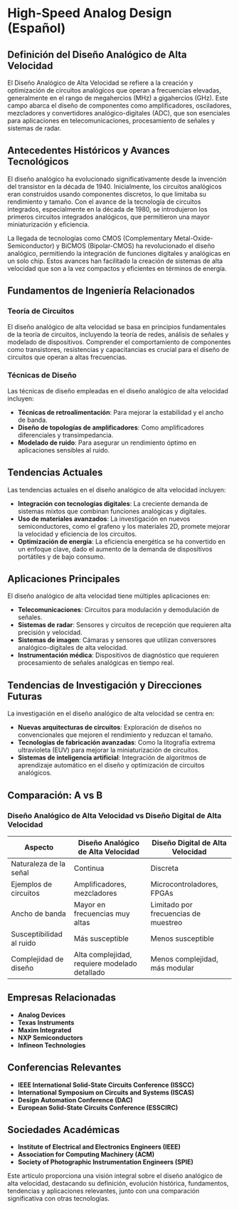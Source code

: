 # High-Speed Analog Design (Español)

## Definición del Diseño Analógico de Alta Velocidad

El Diseño Analógico de Alta Velocidad se refiere a la creación y optimización de circuitos analógicos que operan a frecuencias elevadas, generalmente en el rango de megahercios (MHz) a gigahercios (GHz). Este campo abarca el diseño de componentes como amplificadores, osciladores, mezcladores y convertidores analógico-digitales (ADC), que son esenciales para aplicaciones en telecomunicaciones, procesamiento de señales y sistemas de radar.

## Antecedentes Históricos y Avances Tecnológicos

El diseño analógico ha evolucionado significativamente desde la invención del transistor en la década de 1940. Inicialmente, los circuitos analógicos eran construidos usando componentes discretos, lo que limitaba su rendimiento y tamaño. Con el avance de la tecnología de circuitos integrados, especialmente en la década de 1980, se introdujeron los primeros circuitos integrados analógicos, que permitieron una mayor miniaturización y eficiencia.

La llegada de tecnologías como CMOS (Complementary Metal-Oxide-Semiconductor) y BiCMOS (Bipolar-CMOS) ha revolucionado el diseño analógico, permitiendo la integración de funciones digitales y analógicas en un solo chip. Estos avances han facilitado la creación de sistemas de alta velocidad que son a la vez compactos y eficientes en términos de energía.

## Fundamentos de Ingeniería Relacionados

### Teoría de Circuitos

El diseño analógico de alta velocidad se basa en principios fundamentales de la teoría de circuitos, incluyendo la teoría de redes, análisis de señales y modelado de dispositivos. Comprender el comportamiento de componentes como transistores, resistencias y capacitancias es crucial para el diseño de circuitos que operan a altas frecuencias.

### Técnicas de Diseño

Las técnicas de diseño empleadas en el diseño analógico de alta velocidad incluyen:

- **Técnicas de retroalimentación**: Para mejorar la estabilidad y el ancho de banda.
- **Diseño de topologías de amplificadores**: Como amplificadores diferenciales y transimpedancia.
- **Modelado de ruido**: Para asegurar un rendimiento óptimo en aplicaciones sensibles al ruido.

## Tendencias Actuales

Las tendencias actuales en el diseño analógico de alta velocidad incluyen:

- **Integración con tecnologías digitales**: La creciente demanda de sistemas mixtos que combinan funciones analógicas y digitales.
- **Uso de materiales avanzados**: La investigación en nuevos semiconductores, como el grafeno y los materiales 2D, promete mejorar la velocidad y eficiencia de los circuitos.
- **Optimización de energía**: La eficiencia energética se ha convertido en un enfoque clave, dado el aumento de la demanda de dispositivos portátiles y de bajo consumo.

## Aplicaciones Principales

El diseño analógico de alta velocidad tiene múltiples aplicaciones en:

- **Telecomunicaciones**: Circuitos para modulación y demodulación de señales.
- **Sistemas de radar**: Sensores y circuitos de recepción que requieren alta precisión y velocidad.
- **Sistemas de imagen**: Cámaras y sensores que utilizan conversores analógico-digitales de alta velocidad.
- **Instrumentación médica**: Dispositivos de diagnóstico que requieren procesamiento de señales analógicas en tiempo real.

## Tendencias de Investigación y Direcciones Futuras

La investigación en el diseño analógico de alta velocidad se centra en:

- **Nuevas arquitecturas de circuitos**: Exploración de diseños no convencionales que mejoren el rendimiento y reduzcan el tamaño.
- **Tecnologías de fabricación avanzadas**: Como la litografía extrema ultravioleta (EUV) para mejorar la miniaturización de circuitos.
- **Sistemas de inteligencia artificial**: Integración de algoritmos de aprendizaje automático en el diseño y optimización de circuitos analógicos.

## Comparación: A vs B

### Diseño Analógico de Alta Velocidad vs Diseño Digital de Alta Velocidad

| Aspecto                      | Diseño Analógico de Alta Velocidad | Diseño Digital de Alta Velocidad |
|------------------------------|-------------------------------------|----------------------------------|
| Naturaleza de la señal       | Continua                            | Discreta                         |
| Ejemplos de circuitos        | Amplificadores, mezcladores         | Microcontroladores, FPGAs        |
| Ancho de banda               | Mayor en frecuencias muy altas      | Limitado por frecuencias de muestreo |
| Susceptibilidad al ruido      | Más susceptible                    | Menos susceptible                |
| Complejidad de diseño        | Alta complejidad, requiere modelado detallado | Menos complejidad, más modular   |

## Empresas Relacionadas

- **Analog Devices**
- **Texas Instruments**
- **Maxim Integrated**
- **NXP Semiconductors**
- **Infineon Technologies**

## Conferencias Relevantes

- **IEEE International Solid-State Circuits Conference (ISSCC)**
- **International Symposium on Circuits and Systems (ISCAS)**
- **Design Automation Conference (DAC)**
- **European Solid-State Circuits Conference (ESSCIRC)**

## Sociedades Académicas

- **Institute of Electrical and Electronics Engineers (IEEE)**
- **Association for Computing Machinery (ACM)**
- **Society of Photographic Instrumentation Engineers (SPIE)**

Este artículo proporciona una visión integral sobre el diseño analógico de alta velocidad, destacando su definición, evolución histórica, fundamentos, tendencias y aplicaciones relevantes, junto con una comparación significativa con otras tecnologías.